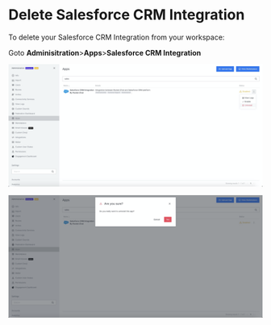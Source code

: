 # Delete Salesforce CRM Integration

To delete your Salesforce CRM Integration from your workspace:

Goto **Adminisitration**&gt;**Apps**&gt;**Salesforce CRM Integration**

![](../../../../../.gitbook/assets/image%20%28587%29.png)

![](../../../../../.gitbook/assets/image%20%28592%29.png)

